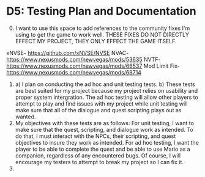 # D5: Testing Plan and Documentation

0. I want to use this space to add references to the community fixes I'm using to get the game to work well. THESE FIXES DO NOT DIRECTLY EFFECT MY PROJECT, THEY ONLY EFFECT THE GAME ITSELF.

xNVSE- https://github.com/xNVSE/NVSE
NVAC- https://www.nexusmods.com/newvegas/mods/53635
NVTF- https://www.nexusmods.com/newvegas/mods/66537
Mod Limit Fix- https://www.nexusmods.com/newvegas/mods/68714

1. a) I plan on conducting the ad hoc and unit testing tests.
   b) These tests are best suited for my project because my project relies on usability and proper system intergration. The ad hoc testing will allow other players to attempt to play and find issues with my project while unit testing will make sure that all of the dialogue and quest scripting plays out as wanted.
2. My objectives with these tests are as follows: For unit testing, I want to make sure that the quest, scripting, and dialogue work as intended. To do that, I must interact with the NPCs, their scripting, and quest objectives to insure they work as intended. For ad hoc testing, I want the player to be able to complete the quest and be able to use Mario as a companion, regardless of any encountered bugs. Of course, I will encourage my testers to attempt to break my project so I can fix it.
3. 
